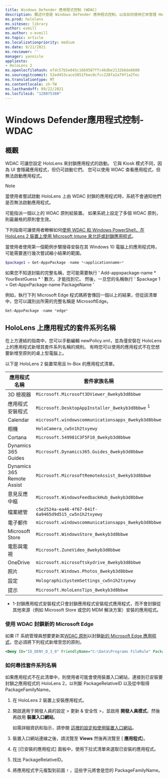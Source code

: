 ```yaml
---
title: Windows Defender 應用程式控制 (WDAC)
description: 概述什麼是 Windows Defender 應用程式控制，以及如何使用它來管理 HoloLens 的混合現實裝置。
ms.prod: hololens
ms.sitesec: library
author: evmill
ms.author: v-evmill
ms.topic: article
ms.localizationpriority: medium
ms.date: 9/21/2021
ms.reviewer: ''
manager: yannisle
appliesto:
- HoloLens 2
ms.openlocfilehash: efdc57b5e045c1669587ffc46dbe2132b6de6600
ms.sourcegitcommit: 52ed453cace3851fbec0cfcc228fa2a79f1a2fec
ms.translationtype: MT
ms.contentlocale: zh-TW
ms.lasthandoff: 09/22/2021
ms.locfileid: "128075380"
---
```

# <a name="windows-defender-application-control---wdac"></a>Windows Defender應用程式控制-WDAC

## <a name="overview"></a>概觀

WDAC 可讓您設定 HoloLens 來封鎖應用程式的啟動。 它與 Kiosk 模式不同，因為 UI 會隱藏應用程式，但仍可啟動它們。 您可以使用 WDAC 查看應用程式，但無法啟動應用程式。

> [!NOTE]
> 當使用者嘗試啟動 HoloLens 上由 WDAC 封鎖的應用程式時，系統不會通知他們是否無法啟動應用程式。

可能指派一個以上的 WDAC 原則給裝置。 如果系統上設定了多個 WDAC 原則，則最嚴格的原則會生效。

下列指南可讓使用者瞭解如何[使用 WDAC 和 Windows PowerShell，在 HoloLens 2 裝置上使用 Microsoft Intune 來允許或封鎖應用程式](/mem/intune/configuration/custom-profile-hololens)。

當使用者使用第一個範例步驟搜尋安裝在其 Windows 10 電腦上的應用程式時，可能需要進行幾次嘗試縮小結果的範圍。

```powershell
$package1 = Get-AppxPackage -name *<applicationname>*
```

如果您不知道封裝的完整名稱，您可能需要執行 ' Add-appxpackage-name \* YourBestGuess \* ' 數次，才能找到它。 然後，一旦您的名稱執行 ' $package 1 = Get-AppxPackage-name PackageName '

例如，執行下列 Microsoft Edge 程式碼將會傳回一個以上的結果，但從該清單中，您可以識別出所需的完整名稱是 MicrosoftEdge。

```powershell
Get-AppxPackage -name *edge*
```

## <a name="package-family-names-for-apps-on-hololens"></a>HoloLens 上應用程式的套件系列名稱

在上方連結的指南中，您可以手動編輯 newPolicy.xml，並為僅安裝在 HoloLens 上的應用程式新增其套件系列名稱的規則。 有時您可以使用的應用程式不在您想要新增至原則的桌上型電腦上。

以下是 HoloLens 2 裝置常用且 In-Box 的應用程式清單。

| 應用程式名稱                   | 套件家族名稱                                |
|----------------------------|----------------------------------------------------|
| 3D 檢視器                  | `Microsoft.Microsoft3DViewer_8wekyb3d8bbwe`          |
| 應用程式安裝程式              | `Microsoft.DesktopAppInstaller_8wekyb3d8bbwe` <sup>1</sup>         |
| Calendar                   | `microsoft.windowscommunicationsapps_8wekyb3d8bbwe`  |
| 相機                     | `HoloCamera_cw5n1h2txyewy`                          |
| Cortana                    | `Microsoft.549981C3F5F10_8wekyb3d8bbwe`              |
| Dynamics 365 Guides        | `Microsoft.Dynamics365.Guides_8wekyb3d8bbwe`         |
| Dynamics 365 Remote Assist | `Microsoft.MicrosoftRemoteAssist_8wekyb3d8bbwe`      |
| 意見反應中樞               | `Microsoft.WindowsFeedbackHub_8wekyb3d8bbwe`         |
| 檔案總管              | `c5e2524a-ea46-4f67-841f-6a9465d9d515_cw5n1h2txyewy` |
| 電子郵件                       | `microsoft.windowscommunicationsapps_8wekyb3d8bbwe`  |
| Microsoft Store            | `Microsoft.WindowsStore_8wekyb3d8bbwe`               |
| 電影與電視                | `Microsoft.ZuneVideo_8wekyb3d8bbwe`                  |
| OneDrive                   | `microsoft.microsoftskydrive_8wekyb3d8bbwe`          |
| 照片                     | `Microsoft.Windows.Photos_8wekyb3d8bbwe`             |
| 設定                   | `HolographicSystemSettings_cw5n1h2txyewy`            |
| 提示                       | `Microsoft.HoloLensTips_8wekyb3d8bbwe`               |

- 1-封鎖應用程式安裝程式只會封鎖應用程式安裝程式應用程式，而不會封鎖從其他來源（例如 Microsoft Store 或您的 MDM 解決方案）安裝的應用程式。

### <a name="using-wdac-to-block-new-microsoft-edge"></a>使用 WDAC 封鎖新的 Microsoft Edge

如果 IT 系統管理員想要更新其[WDAC 原則](windows-defender-application-control-wdac.md)以封鎖[新的 Microsoft Edge 應用程式](hololens-new-edge.md)，您必須將下列程式新增至您的原則。

```xml
<Deny ID="ID_DENY_D_3_0" FriendlyName="C:\Data\Programs FileRule" PackageVersion="65535.65535.65535.65535" FileName="msedge.exe" />
```

### <a name="how-to-find-a-package-family-name"></a>如何尋找套件系列名稱

如果應用程式不在此清單中，則使用者可能會使用裝置入口網站，連接到已安裝要封鎖之應用程式的 HoloLens 2，以判斷 PackageRelativeID 以及從中取得 PackageFamilyName。

1. 在 HoloLens 2 裝置上安裝應用程式。

1. 開啟適用于開發人員的設定 > 更新 & 安全性 >，並啟用 **開發人員模式**，然後再啟用 **裝置入口網站**。

   如需詳細資訊和指示，請參閱 [這裡的設定和使用裝置入口網站](/windows/mixed-reality/develop/platform-capabilities-and-apis/using-the-windows-device-portal)。

1. 裝置入口網站連線之後，請流覽至 **Views** 然後再流覽至 [ **應用程式**]。

1. 在 [已安裝的應用程式] 面板中，使用下拉式清單來選取已安裝的應用程式。

1. 找出 PackageRelativeID。

1. 將應用程式字元複製到前面 `!` ，這些字元將會是您的 PackageFamilyName。
